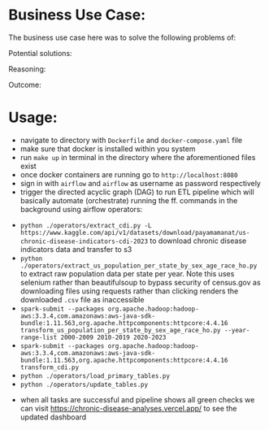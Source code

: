 # Business Use Case:
The business use case here was to solve the following problems of:


Potential solutions:


Reasoning:


Outcome:

# Usage:
* navigate to directory with `Dockerfile` and `docker-compose.yaml` file
* make sure that docker is installed within you system
* run `make up` in terminal in the directory where the aforementioned files exist
* once docker containers are running go to `http://localhost:8080`
* sign in with `airflow` and `airflow` as username as password respectively
* trigger the directed acyclic graph (DAG) to run ETL pipeline which will basically automate (orchestrate) running the ff. commands in the background using airflow operators:
- `python ./operators/extract_cdi.py -L https://www.kaggle.com/api/v1/datasets/download/payamamanat/us-chronic-disease-indicators-cdi-2023` to download chronic disease indicators data and transfer to s3
- `python ./operators/extract_us_population_per_state_by_sex_age_race_ho.py` to extract raw population data per state per year. Note this uses selenium rather than beautifulsoup to bypass security of census.gov as downloading files using requests rather than clicking renders the downloaded `.csv` file as inaccessible
- `spark-submit --packages org.apache.hadoop:hadoop-aws:3.3.4,com.amazonaws:aws-java-sdk-bundle:1.11.563,org.apache.httpcomponents:httpcore:4.4.16 transform_us_population_per_state_by_sex_age_race_ho.py --year-range-list 2000-2009 2010-2019 2020-2023`
- `spark-submit --packages org.apache.hadoop:hadoop-aws:3.3.4,com.amazonaws:aws-java-sdk-bundle:1.11.563,org.apache.httpcomponents:httpcore:4.4.16 transform_cdi.py`
- `python ./operators/load_primary_tables.py`
- `python ./operators/update_tables.py`
* when all tasks are successful and pipeline shows all green checks we can visit https://chronic-disease-analyses.vercel.app/ to see the updated dashboard 